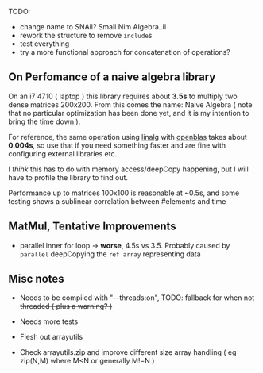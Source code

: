 
TODO: 
- change name to SNAil? Small Nim Algebra..il
- rework the structure to remove `include`s
- test everything
- try a more functional approach for concatenation of operations?

On Perfomance of a naive algebra library
----------------------------------------

On an i7 4710 ( laptop ) this library requires about **3.5s** to multiply two dense matrices 200x200.
From this comes the name: Naive Algebra ( note that no particular optimization has been done yet, and it is my intention to bring the time down ).

For reference, the same operation using [linalg]() with [openblas]() takes about **0.004s**, so use that if you need something faster and are fine with
configuring external libraries etc.

I *think* this has to do with memory access/deepCopy happening, but I will have to profile the library to find out.

Performance up to matrices 100x100 is reasonable at ~0.5s, and some testing shows a sublinear correlation between #elements and time

MatMul, Tentative Improvements
------------------------------
- parallel inner for loop -> **worse**, 4.5s vs 3.5. Probably caused by `parallel` deepCopying the `ref array` representing data

Misc notes
----------
- ~~Needs to be compiled with "--threads:on", TODO: fallback for when not threaded ( plus a warning? )~~

- Needs more tests
- Flesh out arrayutils
- Check arrayutils.zip and improve different size array handling ( eg zip(N,M) where M<N or generally M!=N ) 

